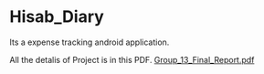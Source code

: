 # Hisab_Diary
 Its a expense tracking android application.


All the detalis of Project is in this PDF.
[Group_13_Final_Report.pdf](https://github.com/pvatshal/Hisab_Diary/files/6393038/Group_13_Final_Report.pdf)
